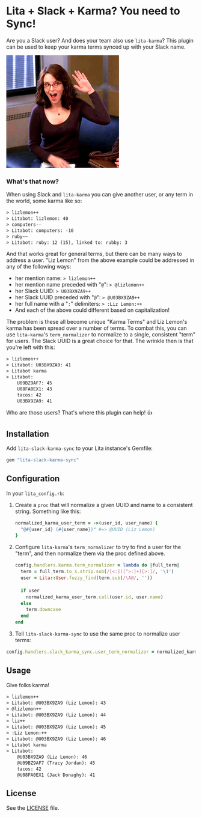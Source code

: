 # Lita + Slack + Karma? You need to Sync!

Are you a Slack user? And does your team also use `lita-karma`? This plugin can
be used to keep your karma terms synced up with your Slack name.

![lizlemon++](doc/liz-lemon-self-high-five.gif)

### What's that now?

When using Slack and `lita-karma` you can give another user, or any term in the world, some karma like so:

```
> lizlemon++
> Litabot: lizlemon: 40
> computers--
> Litabot: computers: -10
> ruby~~
> Litabot: ruby: 12 (15), linked to: rubby: 3
```

And that works great for general terms, but there can be many ways to address a
user. "Liz Lemon" from the above example could be addressed in any of the
following ways:

* her mention name: `> lizlemon++`
* her mention name preceded with "`@`": `> @lizlemon++`
* her Slack UUID: `> U03BX9ZA9++`
* her Slack UUID preceded with "`@`": `> @U03BX9ZA9++`
* her full name with a "`:`" delimiters: `> :Liz Lemon:++`
* And each of the above could different based on capitalization!

The problem is these all become unique "Karma Terms" and Liz Lemon's karma has
been spread over a number of terms. To combat this, you can use `lita-karma`'s
`term_normalizer` to normalize to a single, consistent "term" for users. The
Slack UUID is a great choice for that. The wrinkle then is that you're left
with this:

```
> lizlemon++
> Litabot: U03BX9ZA9: 41
> Litabot karma
> Litabot:
    U09BZ9AF7: 45
    U08FA0EX1: 43
    tacos: 42
    U03BX9ZA9: 41
```

Who are those users? That's where this plugin can help! :thumbsup:

## Installation

Add `lita-slack-karma-sync` to your Lita instance's Gemfile:

``` ruby
gem "lita-slack-karma-sync"
```

## Configuration

In your `lita_config.rb`:

1. Create a `proc` that will normalize a given UUID and name to a consistent
   string. Something like this:

    ```ruby
    normalized_karma_user_term = ->(user_id, user_name) {
      "@#{user_id} (#{user_name})" #=> @UUID (Liz Lemon)
    }
    ```

1. Configure `lita-karma`'s `term_normalizer` to try to find a user for the
   "term", and then normalize them via the proc defined above.

    ```ruby
    config.handlers.karma.term_normalizer = lambda do |full_term|
      term = full_term.to_s.strip.sub(/[<:]([^>:]+)[>:]/, '\1')
      user = Lita::User.fuzzy_find(term.sub(/\A@/, ''))

      if user
        normalized_karma_user_term.call(user.id, user.name)
      else
        term.downcase
      end
    end
    ```

1. Tell `lita-slack-karma-sync` to use the same proc to normalize user terms:

  ```ruby
  config.handlers.slack_karma_sync.user_term_normalizer = normalized_karma_user_term
  ```

## Usage

Give folks karma!

```
> lizlemon++
> Litabot: @U03BX9ZA9 (Liz Lemon): 43
> @lizlemon++
> Litabot: @U03BX9ZA9 (Liz Lemon): 44
> liz++
> Litabot: @U03BX9ZA9 (Liz Lemon): 45
> :Liz Lemon:++
> Litabot: @U03BX9ZA9 (Liz Lemon): 46
> Litabot karma
> Litabot:
    @U03BX9ZA9 (Liz Lemon): 46
    @U09BZ9AF7 (Tracy Jordan): 45
    tacos: 42
    @U08FA0EX1 (Jack Donaghy): 41
```

## License

See the [LICENSE](LICENSE) file.
